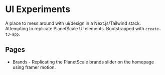 # UI Experiments

A place to mess around with ui/design in a Next.js/Tailwind stack. Attempting to replicate PlanetScale UI elements. Bootstrapped with `create-t3-app`.

## Pages

- Brands - Replicating the PlanetScale brands slider on the homepage using framer motion.
  